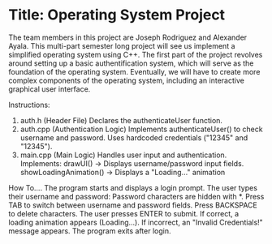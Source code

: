 # Title: Operating System Project
The team members in this project are Joseph Rodriguez and Alexander Ayala. This multi-part semester long project
will see us implement a simplified operating system using C++. The first part of the project revolves around
setting up a basic authentification system, which will serve as the foundation of the operating system. Eventually, we will
have to create more complex components of the operating system, including an interactive graphical user interface.

Instructions: 
1. auth.h (Header File)
Declares the authenticateUser function.
2. auth.cpp (Authentication Logic)
Implements authenticateUser() to check username and password.
Uses hardcoded credentials ("12345" and "12345").
3. main.cpp (Main Logic)
Handles user input and authentication.
Implements:
drawUI() → Displays username/password input fields.
showLoadingAnimation() → Displays a "Loading..." animation

How To....
The program starts and displays a login prompt.
The user types their username and password:
Password characters are hidden with *.
Press TAB to switch between username and password fields.
Press BACKSPACE to delete characters.
The user presses ENTER to submit.
If correct, a loading animation appears (Loading...).
If incorrect, an "Invalid Credentials!" message appears.
The program exits after login.



